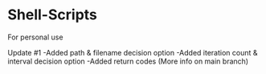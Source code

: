 # Shell-Scripts
For personal use

Update #1
-Added path & filename decision option
-Added iteration count & interval decision option
-Added return codes (More info on main branch) 
